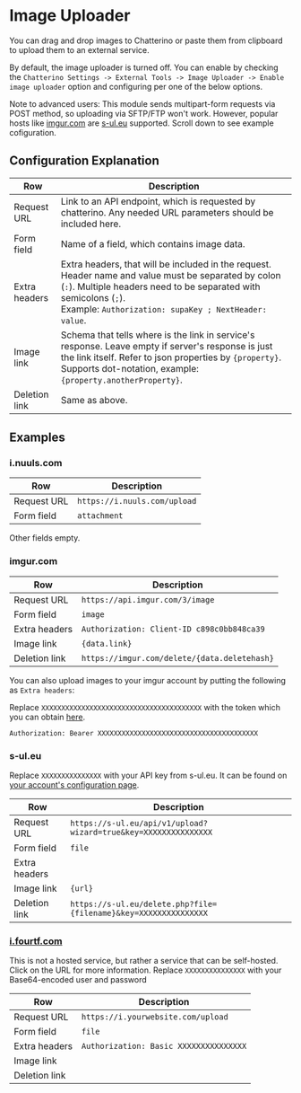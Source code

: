 # Image Uploader
You can drag and drop images to Chatterino or paste them from clipboard to upload them to an external service.

By default, the image uploader is turned off. You can enable by checking the `Chatterino Settings -> External Tools -> Image Uploader -> Enable image uploader` option and configuring per one of the below options.

Note to advanced users: This module sends multipart-form requests via POST method, so uploading via SFTP/FTP won't work.
However, popular hosts like [imgur.com](https://imgur.com) are [s-ul.eu](https://s-ul.eu) supported. Scroll down to see example cofiguration.

## Configuration Explanation
|Row|Description|
|-|-|
|Request URL|Link to an API endpoint, which is requested by chatterino. Any needed URL parameters should be included here.|
|Form field|Name of a field, which contains image data.|
|Extra headers|Extra headers, that will be included in the request. Header name and value must be separated by colon (`:`). Multiple headers need to be separated with semicolons (`;`).<br>Example: `Authorization: supaKey ; NextHeader: value`.|
|Image link|Schema that tells where is the link in service's response. Leave empty if server's response is just the link itself. Refer to json properties by `{property}`. Supports dot-notation, example: `{property.anotherProperty}`.|
|Deletion link|Same as above.|

## Examples
### i.nuuls.com

|Row|Description|
|-|-|
|Request URL|`https://i.nuuls.com/upload`|
|Form field|`attachment`|

Other fields empty.

### imgur.com
|Row|Description|
|-|-|
|Request URL|`https://api.imgur.com/3/image`|
|Form field|`image`|
|Extra headers|`Authorization: Client-ID c898c0bb848ca39`|
|Image link|`{data.link}`|
|Deletion link|`https://imgur.com/delete/{data.deletehash}`|

You can also upload images to your imgur account by putting the following as `Extra headers`:

Replace `XXXXXXXXXXXXXXXXXXXXXXXXXXXXXXXXXXXXXXXX` with the token which you can obtain [here](https://zneix.eu/imgurauth).

`Authorization: Bearer XXXXXXXXXXXXXXXXXXXXXXXXXXXXXXXXXXXXXXXX`

### s-ul.eu
Replace `XXXXXXXXXXXXXXX` with your API key from s-ul.eu. It can be found on [your account's configuration page](https://s-ul.eu/account/configurations).

|Row|Description|
|-|-|
|Request URL|`https://s-ul.eu/api/v1/upload?wizard=true&key=XXXXXXXXXXXXXXX`|
|Form field|`file`|
|Extra headers||
|Image link|`{url}`|
|Deletion link|`https://s-ul.eu/delete.php?file={filename}&key=XXXXXXXXXXXXXXX`|

### [i.fourtf.com](https://github.com/fourtf/i)
This is not a hosted service, but rather a service that can be self-hosted. Click on the URL for more information.
Replace `XXXXXXXXXXXXXXX` with your Base64-encoded user and password

|Row|Description|
|-|-|
|Request URL|`https://i.yourwebsite.com/upload`|
|Form field|`file`|
|Extra headers|`Authorization: Basic XXXXXXXXXXXXXXX`|
|Image link||
|Deletion link||
